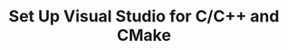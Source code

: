 ---
title: "Set Up Visual Studio for C/C++ and CMake"
keywords: visual studio
tags: [cmake,visual studio]
permalink:  visual_studio_setup.html
sidebar: home_sidebar
---